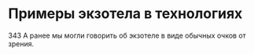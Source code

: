 # Примеры экзотела в технологиях

343 А ранее мы могли говорить об экзотеле в виде обычных очков от зрения.
